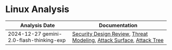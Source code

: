 # Linux Analysis
| Analysis Date | Documentation |
|---------------|---------------|
| 2024-12-27 gemini-2.0-flash-thinking-exp | [Security Design Review](torvalds/linux/2024-12-27-gemini-2.0-flash-thinking-exp/sec-design.md), [Threat Modeling](torvalds/linux/2024-12-27-gemini-2.0-flash-thinking-exp/threat-modeling.md), [Attack Surface](torvalds/linux/2024-12-27-gemini-2.0-flash-thinking-exp/attack-surface.md), [Attack Tree](torvalds/linux/2024-12-27-gemini-2.0-flash-thinking-exp/attack-tree.md) |